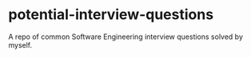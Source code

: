 # potential-interview-questions
A repo of common Software Engineering interview questions solved by myself.
